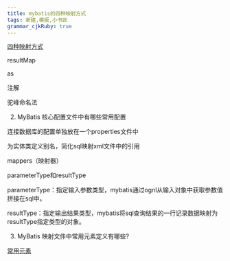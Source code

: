 ```yaml
---
title: mybatis的四种映射方式
tags: 新建,模板,小书匠
grammar_cjkRuby: true
---
```



[四种映射方式](https://blog.csdn.net/lmy86263/article/details/53150091)

resultMap

as

注解

驼峰命名法


2.	MyBatis 核心配置文件中有哪些常用配置

连接数据库的配置单独放在一个properties文件中

为实体类定义别名，简化sql映射xml文件中的引用

mappers（映射器）

 parameterType和resultType

parameterType：指定输入参数类型，mybatis通过ognl从输入对象中获取参数值拼接在sql中。

resultType：指定输出结果类型，mybatis将sql查询结果的一行记录数据映射为resultType指定类型的对象。


3.	MyBatis 映射文件中常用元素定义有哪些?

[常用元素](https://blog.csdn.net/weixin_36279318/article/details/79993180)